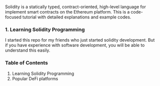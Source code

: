 ### 
Solidity is a statically typed, contract-oriented, high-level language for implement smart contracts on the Ethereum platform.
This is a code-focused tutorial with detailed explanations and example codes.


### 1. Learning Solidity Programming
I started this repo for my friends who just started solidity development.
But if you have experience with software development, you will be able to understand this easily.


### Table of Contents
1. Learning Solidity Programming
2. Popular DeFi platforms

